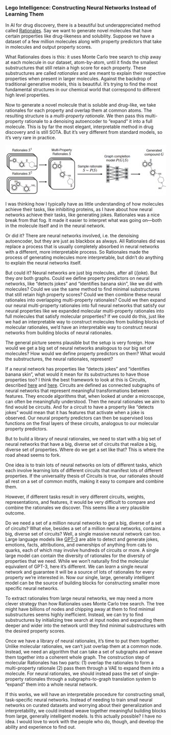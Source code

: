### Lego Intelligence: Constructing Neural Networks Instead of Learning Them

In AI for drug discovery, there is a beautiful but underappreciated method called [Rationales](https://arxiv.org/abs/2002.03244).
Say we want to generate novel molecules that have certain properties like drug-likeness and solubility.
Suppose we have a dataset of a few million molecules along with property predictors that take in molecules and output property scores.

What Rationales does is this: it uses Monte Carlo tree search to chip away at each molecule in our dataset, atom-by-atom, until it finds the smallest substructures that still retain a high score for each property.
These substructures are called _rationales_ and are meant to explain their respective properties when present in larger molecules.
Against the backdrop of traditional generative models, this is beautiful. It’s trying to find the most fundamental structures in our chemical world that correspond to different high level properties.

Now to generate a novel molecule that is soluble and drug-like, we take rationales for each property and overlap them at common atoms.
The resulting structure is a _multi-property rationale_.
We then pass this multi-property rationale to a denoising autoencoder to “expand” it into a full molecule.
This is by far the most elegant, interpretable method in drug discovery and is still SOTA. But it’s very different from standard models, so it’s very rare in practice.

![rationales](images/rationales.png "rationales")

I was thinking how I typically have as little understanding of how molecules achieve their tasks, like inhibiting proteins, as I have about how neural networks achieve their tasks, like generating jokes. Rationales was a nice break from that fog. It made it easier to interpret what was going on—both in the molecule itself and in the neural network.

Or did it? There are neural networks involved, i.e. the denoising autoencoder, but they are just as blackbox as always. All Rationales did was replace a process that is usually completely absorbed in neural networks with a different, more interpretable process. So Rationales made the process of generating molecules more interpretable, but didn’t do anything to explain the neural networks itself.

But could it? Neural networks are just big molecules, after all (/joke). But they _are_ both graphs. Could we define property predictors on neural networks, like “detects jokes” and “identifies banana skin”, like we did with molecules? Could we use the same method to find minimal substructures that still retain high property scores? Could we then combine these neural rationales into overlapping multi-property rationales? Could we then expand our neural multi-property rationales into full neural networks that satisfy our neural properties like we expanded molecular multi-property rationales into full molecules that satisfy molecular properties? If we could do this, just like we had an interpretable way to construct molecules from building blocks of molecular rationales, we’d have an interpretable way to construct neural networks from building blocks of neural rationales.

The general picture seems plausible but the setup is very foreign. How would we get a big set of neural networks analogous to our big set of molecules? How would we define property predictors on them? What would the substructures, the neural rationales, represent?

If a neural network has properties like “detects jokes” and “identifies banana skin”, what would it mean for its substructures to have those properties too? I think the best framework to look at this is Circuits, described [here](https://distill.pub/2020/circuits/zoom-in/) and [here](https://distill.pub/2020/circuits/early-vision/). Circuits are defined as connected subgraphs of neural networks that represent meaningful transformations between features. They encode algorithms that, when looked at under a microscope, can often be meaningfully understood. Then the neural rationales we aim to find would be circuits. And for a circuit to have a property like “detects jokes” would mean that it has features that activate when a joke is observed. Our neural property predictors can then be supervised loss functions on the final layers of these circuits, analogous to our molecular property predictors.

But to build a library of neural rationales, we need to start with a big set of neural networks that have a big, diverse set of circuits that realize a big, diverse set of properties. Where do we get a set like that? This is where the road ahead seems to fork.

One idea is to train lots of neural networks on lots of different tasks, which each involve learning lots of different circuits that manifest lots of different properties. If the universality thesis of Circuits is true, our rationales should all rest on a set of common motifs, making it easy to compare and combine them.

However, if different tasks result in very different circuits, weights, representations, and features, it would be very difficult to compare and combine the rationales we discover. This seems like a very plausible outcome.

Do we need a set of a million neural networks to get a big, diverse of a set of circuits? What else, besides a set of a million neural networks, contains a big, diverse set of circuits? Well, a single massive neural network can too. Large language models like [GPT-3](https://arxiv.org/pdf/2005.14165.pdf) are able to detect and generate jokes, emotions, facts, attributions, and ownerships of anything from cats to quarks, each of which may involve hundreds of circuits or more. A single large model can contain the diversity of rationales for the diversity of properties that we need. While we won’t naturally find the molecular equivalent of GPT-3, here it’s different. We can _learn_ a single neural network and guarantee it will be a source of lots of rationales for every property we’re interested in. Now our single, large, generally intelligent model can be the source of building blocks for constructing smaller more specific neural networks.

To extract rationales from large neural networks, we may need a more clever strategy than how Rationales uses Monte Carlo tree search. The tree might have billions of nodes and chipping away at them to find minimal substructures seems highly inefficient. Instead, we can try to find substructures by initializing tree search at input nodes and expanding them deeper and wider into the network until they find minimal substructures with the desired property scores.

Once we have a library of neural rationales, it’s time to put them together. Unlike molecular rationales, we can’t just overlap them at a common node. Instead, we need an algorithm that can take a set of subgraphs and weave them together into a coherent whole graph. The construction step of molecular Rationales has two parts: (1) overlap the rationales to form a multi-property rationale (2) pass them through a VAE to expand them into a molecule. For neural rationales, we should instead pass the set of single-property rationales through a subgraphs-to-graph translation system to “expand” them into a whole neural network.

If this works, we will have an interpretable procedure for constructing small, task-specific neural networks. Instead of needing to train small neural networks on curated datasets and worrying about their generalization and interpretability, we could instead weave together meaningful building blocks from large, generally intelligent models. Is this actually possible? I have no idea. I would love to work with the people who do, though, and develop the ability and experience to find out.
